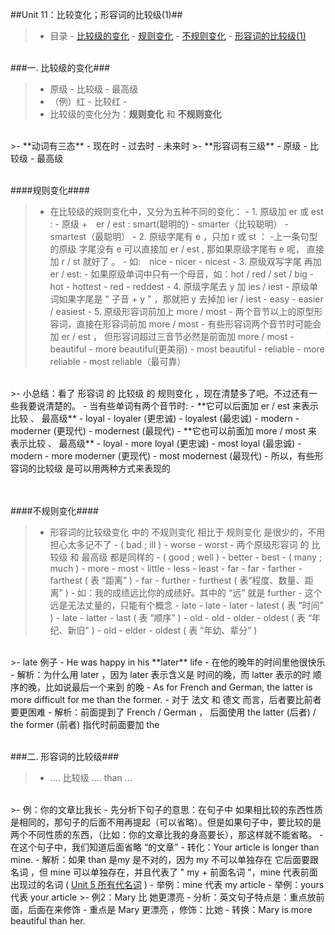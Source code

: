 ##Unit 11：比较变化；形容词的比较级(1)##

>- 目录
    - <a href="#A1" >比较级的变化</a>
        - <a href="#A2" >规则变化</a>
        - <a href="#A3" >不规则变化</a>
    - <a href="#B1" >形容词的比较级(1)</a>
    
<a id="A1"></a>
<br/>
###一. 比较级的变化###

>- 原级 - 比较级 - 最高级
>- （例）红   - 比较红 - 
>- 比较级的变化分为：**规则变化** 和 **不规则变化**

<br/>
>- **动词有三态**
    - 现在时
    - 过去时
    - 未来时
>- **形容词有三级**
    - 原级
    - 比较级
    - 最高级




<a id="A2"></a>
<br/>
####规则变化####
>- 在比较级的规则变化中，又分为五种不同的变化：
    - 1. 原级加 er 或 est :
        - 原级 +　er / est : smart(聪明的) - smarter（比较聪明） - smartest（最聪明）
    - 2. 原级字尾有 e ，只加 r 或 st ：
        -上一条句型的原级 字尾没有 e 可以直接加 er / est , 那如果原级字尾有 e 呢， 直接加 r / st  就好了 。
            - 如:　nice - nicer - nicest
    - 3. 原级双写字尾 再加 er / est:
        - 如果原级单词中只有一个母音，如：hot / red / set / big 
             - hot - hottest
             - red - reddest
    - 4. 原级字尾去 y 加 ies / iest
        - 原级单词如果字尾是 " 子音 + y " ，那就把 y 去掉加 ier / iest
            - easy - easier / easiest
    - 5. 原级形容词前加上 more / most 
        - 两个音节以上的原型形容词，直接在形容词前加 more / most 
        - 有些形容词两个音节时可能会加 er / est ， 但形容词超过三音节必然是前面加 more / most 
            - beautiful - more beautiful(更美丽) - most beautiful 
            - reliable - more reliable - most reliable（最可靠）
            
<br/>
>- 小总结：看了 形容词 的 比较级 的 规则变化 ，现在清楚多了吧。不过还有一些我要说清楚的。
    - 当有些单词有两个音节时:
        - **它可以后面加 er / est   来表示比较 、 最高级**
            - loyal - loyaler (更忠诚) - loyalest (最忠诚)
            - modern - moderner (更现代) - modernest (最现代)
        - **它也可以前面加 more / most   来表示比较 、 最高级**
            - loyal - more loyal (更忠诚) - most loyal (最忠诚)
            - modern - more moderner (更现代) - most modernest (最现代)
    - 所以，有些形容词的比较级 是可以用两种方式来表现的
   

<a id="A3"></a>    
<br/>
####不规则变化####
>- 形容词的比较级变化 中的 不规则变化 相比于 规则变化 是很少的，不用担心太多记不了
    - ( bad ; ill ) - worse - worst 
        - 两个原级形容词 的 比较级 和 最高级 都是同样的
    - ( good ; well ) - better - best
    - ( many ; much ) - more - most 
    - little - less - least 
    - far
        - far - farther - farthest ( 表 “距离” )
        - far - further - furthest ( 表“程度、数量、距离” )
            - 如：我的成绩远比你的成绩好。其中的 “远” 就是 further
                - 这个远是无法丈量的，只能有个概念
    - late
        - late - later - latest ( 表 “时间” )
        - late - latter - last ( 表 “顺序” )
    - old 
        - old - older - oldest ( 表 “年纪、新旧”  )
        - old - elder - oldest ( 表 “年幼、辈分” )
        
<br/>
>- late 例子
    - He was happy in his **later** life    
        - 在他的晚年的时间里他很快乐
        - 解析：为什么用 later ，因为 later 表示含义是 时间的晚，而 latter 表示的时 顺序的晚，比如说最后一个来到 的晚
    - As for French and German, the latter is  more difficult for me than the former.
        - 对于 法文 和 德文 而言，后者要比前者要更困难
        - 解析：前面提到了 French / German ， 后面使用 the latter (后者) / the former (前者)  指代时前面要加 the  
        


<a id="B1"></a>
<br/>
###二. 形容词的比较级###
>- ....  比较级 .... than ... 

<br/>
>- 例：你的文章比我长
    - 先分析下句子的意思：在句子中 如果相比较的东西性质是相同的，那句子的后面不用再提起（可以省略）。但是如果句子中，要比较的是两个不同性质的东西，（比如：你的文章比我的身高要长），那这样就不能省略。
    - 在这个句子中，我们知道后面省略 “的文章”
    - 转化：Your article is longer than mine.
        - 解析：如果 than 是my  是不对的，因为 my 不可以单独存在 它后面要跟名词 ，但 mine 可以单独存在，并且代表了 " my + 前面名词 "，mine 代表前面出现过的名词 ( <a href="https://github.com/smartMao/blog/blob/master/English/Lesson%204%20-%207%20%E4%BB%A3%E5%90%8D%E8%AF%8D/Unit%205%20%E4%BA%BA%E7%A7%B0%E4%BB%A3%E5%90%8D%E8%AF%8D(2)%EF%BC%9B%E6%89%80%E6%9C%89%E4%BB%A3%E5%90%8D%E8%AF%8D%EF%BC%9B%E5%8F%8D%E8%BA%AB%E4%BB%A3%E5%90%8D%E8%AF%8D%EF%BC%9B%E6%8C%87%E7%A4%BA%E4%BB%A3%E5%90%8D%E8%AF%8D(1).md#A2">Unit 5 所有代名词</a> )
            - 举例：mine 代表 my article 
            - 举例：yours 代表 your article
>- 例2：Mary 比 她更漂亮
    - 分析：英文句子特点是：重点放前面，后面在来修饰
        - 重点是 Mary 更漂亮 ，修饰：比她
        - 转换：Mary is more beautiful than her.
            